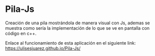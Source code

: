 # Pila-Js
Creación de una pila mostrándola de manera visual con Js, ademas se muestra como sería la implementación de lo que se ve en pantalla con código en c++.

Enlace al funcionamiento de esta aplicación en el siguiente link: https://ulisesjuarez.github.io/Pila-Js/
